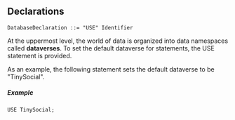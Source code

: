 <!--
 ! Licensed to the Apache Software Foundation (ASF) under one
 ! or more contributor license agreements.  See the NOTICE file
 ! distributed with this work for additional information
 ! regarding copyright ownership.  The ASF licenses this file
 ! to you under the Apache License, Version 2.0 (the
 ! "License"); you may not use this file except in compliance
 ! with the License.  You may obtain a copy of the License at
 !
 !   http://www.apache.org/licenses/LICENSE-2.0
 !
 ! Unless required by applicable law or agreed to in writing,
 ! software distributed under the License is distributed on an
 ! "AS IS" BASIS, WITHOUT WARRANTIES OR CONDITIONS OF ANY
 ! KIND, either express or implied.  See the License for the
 ! specific language governing permissions and limitations
 ! under the License.
 !-->

## <a id="Declarations">Declarations</a>

    DatabaseDeclaration ::= "USE" Identifier

At the uppermost level, the world of data is organized into data namespaces called **dataverses**.
To set the default dataverse for statements, the USE statement is provided.

As an example, the following statement sets the default dataverse to be "TinySocial".

##### Example

    USE TinySocial;


